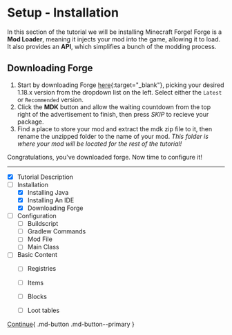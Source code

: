 # Setup - Installation

In this section of the tutorial we will be installing Minecraft Forge!
Forge is a **Mod Loader**, meaning it injects your mod into the game, allowing it to load.
It also provides an **API**, which simplifies a bunch of the modding process.

## Downloading Forge

1. Start by downloading Forge [here](/https://files.minecraftforge.net "Download Forge"){:target="_blank"}, picking your desired 1.18.x version from the dropdown list on the left. Select either the `Latest` or `Recommended` version. 
2. Click the **MDK** button and allow the waiting countdown from the top right of the advertisement to finish, then press *SKIP* to recieve your package.
3. Find a place to store your mod and extract the mdk zip file to it, then rename the unzipped folder to the name of your mod. *This folder is where your mod will be located for the rest of the tutorial!*

Congratulations, you've downloaded forge. Now time to configure it!

---

- [x] Tutorial Description
- [ ] Installation
    * [x] Installing Java
    * [x] Installing An IDE
    * [x] Downloading Forge
- [ ] Configuration
    * [ ] Buildscript
    * [ ] Gradlew Commands
    * [ ] Mod File
    * [ ] Main Class
- [ ] Basic Content
    * [ ] Registries
    * [ ] Items
    * [ ] Blocks
    * [ ] Loot tables


[Continue](../configuration/buildscript.md){ .md-button .md-button--primary }